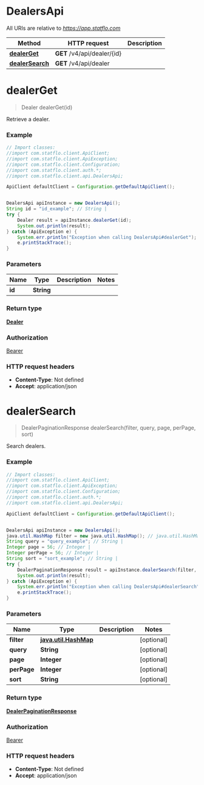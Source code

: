 # DealersApi

All URIs are relative to *https://app.statflo.com*

Method | HTTP request | Description
------------- | ------------- | -------------
[**dealerGet**](DealersApi.md#dealerGet) | **GET** /v4/api/dealer/{id} | 
[**dealerSearch**](DealersApi.md#dealerSearch) | **GET** /v4/api/dealer | 

<a name="dealerGet"></a>
# **dealerGet**
> Dealer dealerGet(id)



Retrieve a dealer.

### Example
```java
// Import classes:
//import com.statflo.client.ApiClient;
//import com.statflo.client.ApiException;
//import com.statflo.client.Configuration;
//import com.statflo.client.auth.*;
//import com.statflo.client.api.DealersApi;

ApiClient defaultClient = Configuration.getDefaultApiClient();


DealersApi apiInstance = new DealersApi();
String id = "id_example"; // String | 
try {
    Dealer result = apiInstance.dealerGet(id);
    System.out.println(result);
} catch (ApiException e) {
    System.err.println("Exception when calling DealersApi#dealerGet");
    e.printStackTrace();
}
```

### Parameters

Name | Type | Description  | Notes
------------- | ------------- | ------------- | -------------
 **id** | **String**|  |

### Return type

[**Dealer**](Dealer.md)

### Authorization

[Bearer](../README.md#Bearer)

### HTTP request headers

 - **Content-Type**: Not defined
 - **Accept**: application/json

<a name="dealerSearch"></a>
# **dealerSearch**
> DealerPaginationResponse dealerSearch(filter, query, page, perPage, sort)



Search dealers.

### Example
```java
// Import classes:
//import com.statflo.client.ApiClient;
//import com.statflo.client.ApiException;
//import com.statflo.client.Configuration;
//import com.statflo.client.auth.*;
//import com.statflo.client.api.DealersApi;

ApiClient defaultClient = Configuration.getDefaultApiClient();


DealersApi apiInstance = new DealersApi();
java.util.HashMap filter = new java.util.HashMap(); // java.util.HashMap | 
String query = "query_example"; // String | 
Integer page = 56; // Integer | 
Integer perPage = 56; // Integer | 
String sort = "sort_example"; // String | 
try {
    DealerPaginationResponse result = apiInstance.dealerSearch(filter, query, page, perPage, sort);
    System.out.println(result);
} catch (ApiException e) {
    System.err.println("Exception when calling DealersApi#dealerSearch");
    e.printStackTrace();
}
```

### Parameters

Name | Type | Description  | Notes
------------- | ------------- | ------------- | -------------
 **filter** | [**java.util.HashMap**](.md)|  | [optional]
 **query** | **String**|  | [optional]
 **page** | **Integer**|  | [optional]
 **perPage** | **Integer**|  | [optional]
 **sort** | **String**|  | [optional]

### Return type

[**DealerPaginationResponse**](DealerPaginationResponse.md)

### Authorization

[Bearer](../README.md#Bearer)

### HTTP request headers

 - **Content-Type**: Not defined
 - **Accept**: application/json


